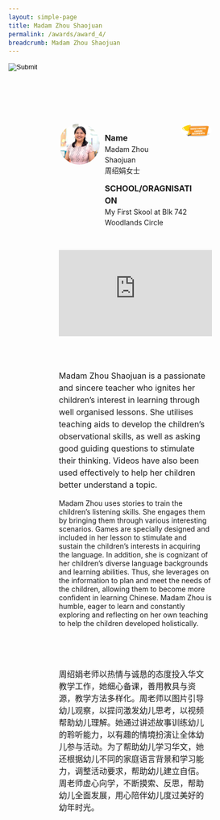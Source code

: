 ```yaml
---
layout: simple-page
title: Madam Zhou Shaojuan
permalink: /awards/award_4/
breadcrumb: Madam Zhou Shaojuan
---
```


<style>
    .wrapper {
        display: grid;
        margin-top: 50px;
        margin-left: 100px;
        margin-right: 100px;
        grid-template-columns: 10% 10% 10% 10% 10% 10% 10% 10% 10% 10%;
        grid-template-rows: 100px 100px auto auto auto;
    }

   .item1 {
        grid-column-start: 1;
        grid-column-end: 4;
        grid-row-start: 1;
        grid-row-end: 3;
        /* text-align: center; */
        margin-right: 10px;
    }

   .item2 {
        grid-column-start: 4;
        grid-column-end: 9;
        grid-row-start: 1;
        grid-row-end: 2;
        /* text-align: center; */
    }

   .item3 {
        grid-column-start: 4;
        grid-column-end: 10;
        grid-row-start: 2;
        grid-row-end: 3;
        /* text-align: center; */
    }

   .item4 {
        grid-column-start: 9;
        grid-column-end: 11;
        grid-row-start: 1;
        grid-row-end: 2;
        /* text-align: center; */
    }
    
   .item5 {
        grid-column-start: 1;
        grid-column-end: 11;
        grid-row-start: 3;
        grid-row-end: 4;
        margin-top: 50px;
        position:relative;
        padding-top:56.25%;
    }

   .item6 {
        grid-column-start: 1;
        grid-column-end: 11;
        grid-row-start: 4;
        grid-row-end: 5;
        margin-top: 50px;
        /* text-align: center; */
    }
    
   .item7 {
        grid-column-start: 1;
        grid-column-end: 11;
        grid-row-start: 5;
        grid-row-end: 6;
        margin-top: 50px;
        /* text-align: center; */
    }
</style>

<script>
        function goBack() {
          window.history.back();
        }
        </script>

<input type="image" name="btnBack" id="btnBack" onclick="goBack()" src="https://event-reg.biz/DefaultBanner/images/MTLS2019/btnBack.png" style="height:70px;">


<div class="wrapper">
        <div class="item1">
            <img style="border-radius: 50%; width: 100%;" src="/images/Madam Zhou Shaojuan_square.jpg">
        </div>

   <div class="item2">
                <p style="font-weight: bold;margin-bottom: 0px;font-size: 16px;line-height: 1.5;">Name</p>
                <p style="margin-top: 0px;font-size: 14px;line-height: 1.5;">
                  Madam Zhou Shaojuan<br>
                周绍娟女士</p>
        </div>

   <div class="item3">
                <p style="font-weight: bold;margin-bottom: 0px;font-size: 16px;line-height: 1.5;">SCHOOL/ORAGNISATION</p>
                <p style="margin-top: 0px;font-size: 14px;line-height: 1.5;">
                  My First Skool at Blk 742 Woodlands Circle
  </p>
        </div>

   <div class="item4">
                <img style="border-radius: 50%; width: 200px;" src="/images/Outstanding.PNG">
   </div>

<div class="item5">
                <iframe style="position:absolute;top:0;left:0;width:100%;height:100%;" src="https://www.youtube.com/embed/cgFm18CNzfY" frameborder="0" allow="accelerometer; autoplay; encrypted-media; gyroscope; picture-in-picture" allowfullscreen></iframe>
   </div>
   
   <div class="item6">
            <p style="margin-right: 10px;font-size: 16px;line-height: 1.5;">
              Madam Zhou Shaojuan is a passionate and sincere teacher who ignites her children’s interest in learning through well organised lessons. She utilises teaching aids to develop the children’s observational skills, as well as asking good guiding questions to stimulate their thinking. Videos have also been used effectively to help her children better understand a topic. 

Madam Zhou uses stories to train the children’s listening skills. She engages them by bringing them through various interesting scenarios. Games are specially designed and included in her lesson to stimulate and sustain the children’s interests in acquiring the language. In addition, she is cognizant of her children’s diverse language backgrounds and learning abilities. Thus, she leverages on the information to plan and meet the needs of the children, allowing them to become more confident in learning Chinese. Madam Zhou is humble, eager to learn and constantly exploring and reflecting on her own teaching to help the children developed holistically.  
              </p>
        </div>

   <div class="item7">
                <p style="margin-right: 10px;font-size: 16px;line-height: 1.5;">
                  周绍娟老师以热情与诚恳的态度投入华文教学工作，她细心备课，善用教具与资源，教学方法多样化。周老师以图片引导幼儿观察，以提问激发幼儿思考，以视频帮助幼儿理解。她通过讲述故事训练幼儿的聆听能力，以有趣的情境扮演让全体幼儿参与活动。为了帮助幼儿学习华文，她还根据幼儿不同的家庭语言背景和学习能力，调整活动要求，帮助幼儿建立自信。周老师虚心向学，不断摸索、反思，帮助幼儿全面发展，用心陪伴幼儿度过美好的幼年时光。
                  </p>
        </div>
</div>
